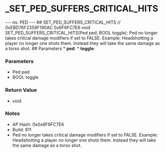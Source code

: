 # _SET_PED_SUFFERS_CRITICAL_HITS

--- ns: PED --- ## SET_PED_SUFFERS_CRITICAL_HITS  // 0xEBD76F2359F190AC 0x6F6FC7E6 void SET_PED_SUFFERS_CRITICAL_HITS(Ped ped, BOOL toggle);   Ped no longer takes critical damage modifiers if set to FALSE.  Example: Headshotting a player no longer one shots them. Instead they will take the same damage as a torso shot.   ## Parameters * **ped**: * **toggle**:

### Parameters
* Ped ped
* BOOL toggle

### Return Value
* void

### Notes
* AP Hash: 0x0x6F6FC7E6
* Build: 811
* Ped no longer takes critical damage modifiers if set to FALSE.
Example: Headshotting a player no longer one shots them. Instead they will take the same damage as a torso shot.


